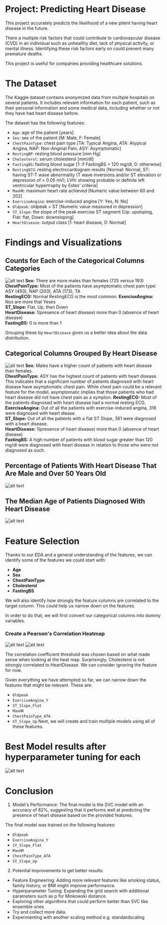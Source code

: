 # Project: Predicting Heart Disease
This project accurately predicts the likelihood of a new ptient having heart disease in the future.

There a multiple risk factors that could contribute to cardiovascular disease (CVD) in an individual such as unhealthy diet, lack of physical activity, or mental illness. Identifying these risk factors early on could prevent many premature deaths.

This project is useful for companies providing healthcare solutions.
# The Dataset
The Kaggle dataset contains anonymized data from multiple hospitals on several patients. It includes relevant information for each patient, such as their personal information and some medical data, including whether or not they have had heart disease before.

The dataset has the following features:
- `Age`: age of the patient [years]
- `Sex`: sex of the patient [M: Male, F: Female]
- `ChestPainType`: chest pain type [TA: Typical Angina, ATA: Atypical Angina, NAP: Non-Anginal Pain, ASY: Asymptomatic]
- `RestingBP`: resting blood pressure [mm Hg]
- `Cholesterol`: serum cholesterol [mm/dl]
- `FastingBS`: fasting blood sugar [1: if FastingBS > 120 mg/dl, 0: otherwise]
- `RestingECG`: resting electrocardiogram results [Normal: Normal, ST: having ST-T wave abnormality (T wave inversions and/or ST elevation or depression of > 0.05 mV), LVH: showing probable or definite left ventricular hypertrophy by Estes' criteria]
- `MaxHR`: maximum heart rate achieved [Numeric value between 60 and 202]
- `ExerciseAngina`: exercise-induced angina [Y: Yes, N: No]
- `Oldpeak`: oldpeak = ST [Numeric value measured in depression]
- `ST_Slope`: the slope of the peak exercise ST segment [Up: upsloping, Flat: flat, Down: downsloping]
- `HeartDisease`: output class [1: heart disease, 0: Normal]

# Findings and Visualizations
## Counts for Each of the Categorical Columns Categories
![alt text](images/image.png)
**Sex:** There are more males than females (725 versus 193) 
**ChestPainType:** Most of the patients have asymptomatic chest pain type: ASY (493), NAP (203), ATA (173), TA  
**RestingECG:** Normal RestingECG is the most common.
**ExerciseAngina:** Nos are more that Yeses  
**ST_Slope:** Flat, Up, then Down  
**HeartDisease:** 1(presence of heart disease) more than 0 (absence of heart disease)  
**FastingBS:** 0 is more than 1  

Grouping these by `HeartDisease` gives us a better idea about the data distribution.
## Categorical Columns Grouped By Heart Disease
![alt text](images/image-1.png)
**Sex:** Males have a higher count of patients with heart disease than females.  
**ChestPainType:** ASY has the highest count of patients with heart disease. This indicates that a significant number of patients diagnosed with heart disease have asymptomatic chest pain. While chest pain could be a relevant feature for the model, asymptomatic implies that those patients who had heart disease did not have chest pain as a sympton.
**RestingECG:** Most of the patients diagnosed with heart disease had a normal resting ECG.  
**ExerciseAngina:** Out of all the patients with exercise-induced angina, 316 were diagnosed with heart diease.   
**ST_Slope:** Out of all the patients with a flat ST Slope, 381 were diagnosed with a heart disease.   
**HeartDisease:** 1(presence of heart disease) more than 0 (absence of heart disease)    
**FastingBS:** A high number of patients with blood sugar greater than 120 mg/dl were diagnosed with heart disease in relation to those who were not diagnosed as such.  

## Percentage of Patients With Heart Disease That Are Male and Over 50 Years Old
![alt text](images/image-2.png)

## The Median Age of Patients Diagnosed With Heart Disease
![alt text](images/image-4.png)

# Feature Selection
Thanks to our EDA and a general understanding of the features, we can identify some of the features we could start with:  
- **Age**
- **Sex**
- **ChestPainType**
- **Cholesterol**
- **FastingBS**

We will also identify how strongly the feature columns are correlated to the target column. This could help us narrow down on the features.

In order to do that, we will first convert our categorical columns into dummy variables.

### Create a Pearson's Correlation Heatmap
![alt text](images/image-5.png)
![alt text](images/image-6.png)

The correlation coefficient threshold was chosen based on what made sense when looking at the heat map.
Surprisingly, Cholesterol is not strongly correlated to HeartDisease. We can consider ignoring the feature for now.

Given everything we have attempted so far, we can narrow down the features that might be relevant. These are:
- `Oldpeak`
- `ExerciseAngina_Y`
- `ST_Slope_Flat`
- `MaxHR`
- `ChestPainType_ATA`
- `ST_Slope_Up`
Next, we will create and train multiple models using all of these features.

# Best Model results after hyperparameter tuning for each
![alt text](images/image-7.png)

# Conclusion
1. Model's Performance:
The final model is the SVC model with an accuracy of 82%, suggesting that it performs well at predicting the presence of heart disease based on the provided features. 

The final model was trained on the following features: 
- `Oldpeak`
- `ExerciseAngina_Y`
- `ST_Slope_Flat`
- `MaxHR`
- `ChestPainType_ATA`
- `ST_Slope_Up`
2. Potential Improvements to get better results:
- Feature Engineering: Adding more relevant features like smoking status, family history, or BMI might improve performance.
- Hyperparameter Tuning: Expanding the grid search with additional parameters such as p for Minkowski distance.
- Exploring other algorithms  that could perform better than SVC like ensemble ones
- Try and collect more data.
- Experimenting with another scaling method e.g. standardscaling